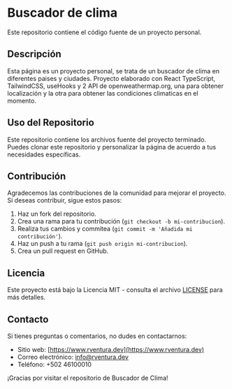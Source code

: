 # Buscador de clima

Este repositorio contiene el código fuente de un proyecto personal.

## Descripción

Esta página es un proyecto personal, se trata de un buscador de clima en diferentes paises y ciudades. Proyecto elaborado con React TypeScript, TailwindCSS, useHooks y 2 API de openweathermap.org, una para obtener localización y la otra para obtener las condiciones climaticas en el momento.

## Uso del Repositorio

Este repositorio contiene los archivos fuente del proyecto terminado. Puedes clonar este repositorio y personalizar la página de acuerdo a tus necesidades específicas.

## Contribución

Agradecemos las contribuciones de la comunidad para mejorar el proyecto. Si deseas contribuir, sigue estos pasos:

1. Haz un fork del repositorio.
2. Crea una rama para tu contribución (`git checkout -b mi-contribucion`).
3. Realiza tus cambios y commitea (`git commit -m 'Añadida mi contribución'`).
4. Haz un push a tu rama (`git push origin mi-contribucion`).
5. Crea un pull request en GitHub.

## Licencia

Este proyecto está bajo la Licencia MIT - consulta el archivo [LICENSE](LICENSE) para más detalles.

## Contacto

Si tienes preguntas o comentarios, no dudes en contactarnos:

- Sitio web: [https://www.rventura.dev](https://www.rventura.dev)
- Correo electrónico: info@rventura.dev
- Teléfono: +502 46100010

¡Gracias por visitar el repositorio de Buscador de Clima!
